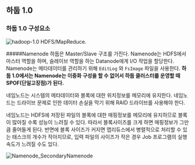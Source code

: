 ## 하둡 1.0
### 하둡 1.0 구성요소
![hadoop-1.0](https://kmongcom.files.wordpress.com/2014/03/hadoop_diagram.png?w=584&h=340)
HDFS/MapReduce.

#####Namenode
하둡은 Master/Slave 구조를 가진다.
Namenode는 HDFS에서 마스터 역할을 하며, 슬레이브 역할을 하는 Datanode에게 I/O 작업을 할당한다.
Namenode는 메타데이터를 관리하기 위해 `EditLog` 와 `FsImage` 파일을 사용한다.
**하둡 1.0에서는 Namenode는 이중화 구성을 할 수 없어서 하둡 클러스터를 운영할 때 SPOF(단일고장점)가 된다.**

네임노드는 시스템의 메타데이터와 블록에 대한 위치정보를 메모리에 유지한다. 네임노드는 드라이브 문제로 인한 데이터 손실을 막기 위해 RAID 드라이브를 사용해야 한다.

네임노드는 HDFS에 저장된 파일의 블록에 대한 매핑정보를 메모리에 유지하므로 블록이 많아질 수록 성능이 느려질 수 있다.
따라서 블록사이즈를 크게 하면 매핑정보가 그만큼 줄어들게 된다. 반면에 블록 사이즈가 커지면 맵리듀스에서 병렬적으로 처리할 수 있는 태스크의 개수가 작아지므로, 입력 파일의 사이즈가 작은 경우 Job 프로그램의 실행속도가 느려질 수도 있다.

![Namenode_SecondaryNamenode](https://kmongcom.files.wordpress.com/2014/03/secodary-name-node.png?w=467&h=506)
